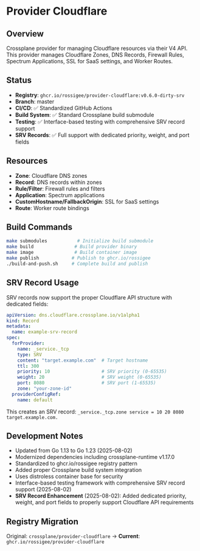 # Provider Cloudflare

## Overview
Crossplane provider for managing Cloudflare resources via their V4 API. This provider manages Cloudflare Zones, DNS Records, Firewall Rules, Spectrum Applications, SSL for SaaS settings, and Worker Routes.

## Status
- **Registry**: `ghcr.io/rossigee/provider-cloudflare:v0.6.0-dirty-srv` 
- **Branch**: master
- **CI/CD**: ✅ Standardized GitHub Actions
- **Build System**: ✅ Standard Crossplane build submodule
- **Testing**: ✅ Interface-based testing with comprehensive SRV record support
- **SRV Records**: ✅ Full support with dedicated priority, weight, and port fields

## Resources
- **Zone**: Cloudflare DNS zones
- **Record**: DNS records within zones
- **Rule/Filter**: Firewall rules and filters
- **Application**: Spectrum applications
- **CustomHostname/FallbackOrigin**: SSL for SaaS settings
- **Route**: Worker route bindings

## Build Commands
```bash
make submodules           # Initialize build submodule
make build               # Build provider binary
make image               # Build container image
make publish            # Publish to ghcr.io/rossigee
./build-and-push.sh     # Complete build and publish
```

## SRV Record Usage

SRV records now support the proper Cloudflare API structure with dedicated fields:

```yaml
apiVersion: dns.cloudflare.crossplane.io/v1alpha1
kind: Record
metadata:
  name: example-srv-record
spec:
  forProvider:
    name: _service._tcp
    type: SRV
    content: "target.example.com"  # Target hostname
    ttl: 300
    priority: 10                   # SRV priority (0-65535)
    weight: 20                     # SRV weight (0-65535)  
    port: 8080                     # SRV port (1-65535)
    zone: "your-zone-id"
  providerConfigRef:
    name: default
```

This creates an SRV record: `_service._tcp.zone service = 10 20 8080 target.example.com.`

## Development Notes
- Updated from Go 1.13 to Go 1.23 (2025-08-02)
- Modernized dependencies including crossplane-runtime v1.17.0
- Standardized to ghcr.io/rossigee registry pattern
- Added proper Crossplane build system integration
- Uses distroless container base for security
- Interface-based testing framework with comprehensive SRV record support (2025-08-02)
- **SRV Record Enhancement** (2025-08-02): Added dedicated priority, weight, and port fields to properly support Cloudflare API requirements

## Registry Migration
Original: `crossplane/provider-cloudflare` → **Current**: `ghcr.io/rossigee/provider-cloudflare`